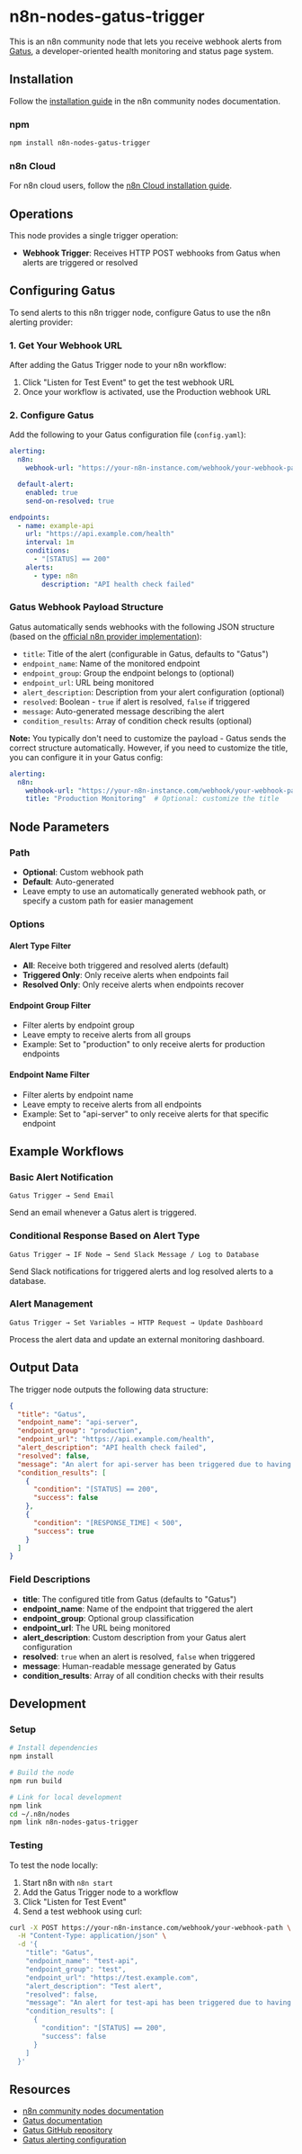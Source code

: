 # n8n-nodes-gatus-trigger

This is an n8n community node that lets you receive webhook alerts from [Gatus](https://github.com/TwiN/gatus), a developer-oriented health monitoring and status page system.


## Installation
Follow the [installation guide](https://docs.n8n.io/integrations/community-nodes/installation/) in the n8n community nodes documentation.

### npm

```bash
npm install n8n-nodes-gatus-trigger
```

### n8n Cloud

For n8n cloud users, follow the [n8n Cloud installation guide](https://docs.n8n.io/integrations/community-nodes/installation/gui-install/).

## Operations

This node provides a single trigger operation:

- **Webhook Trigger**: Receives HTTP POST webhooks from Gatus when alerts are triggered or resolved

## Configuring Gatus

To send alerts to this n8n trigger node, configure Gatus to use the n8n alerting provider:

### 1. Get Your Webhook URL

After adding the Gatus Trigger node to your n8n workflow:
1. Click "Listen for Test Event" to get the test webhook URL
2. Once your workflow is activated, use the Production webhook URL

### 2. Configure Gatus

Add the following to your Gatus configuration file (`config.yaml`):

```yaml
alerting:
  n8n:
    webhook-url: "https://your-n8n-instance.com/webhook/your-webhook-path"

  default-alert:
    enabled: true
    send-on-resolved: true

endpoints:
  - name: example-api
    url: "https://api.example.com/health"
    interval: 1m
    conditions:
      - "[STATUS] == 200"
    alerts:
      - type: n8n
        description: "API health check failed"
```

### Gatus Webhook Payload Structure

Gatus automatically sends webhooks with the following JSON structure (based on the [official n8n provider implementation](https://github.com/TwiN/gatus/blob/master/alerting/provider/n8n/n8n.go)):

- `title`: Title of the alert (configurable in Gatus, defaults to "Gatus")
- `endpoint_name`: Name of the monitored endpoint
- `endpoint_group`: Group the endpoint belongs to (optional)
- `endpoint_url`: URL being monitored
- `alert_description`: Description from your alert configuration (optional)
- `resolved`: Boolean - `true` if alert is resolved, `false` if triggered
- `message`: Auto-generated message describing the alert
- `condition_results`: Array of condition check results (optional)

**Note:** You typically don't need to customize the payload - Gatus sends the correct structure automatically. However, if you need to customize the title, you can configure it in your Gatus config:

```yaml
alerting:
  n8n:
    webhook-url: "https://your-n8n-instance.com/webhook/your-webhook-path"
    title: "Production Monitoring"  # Optional: customize the title
```

## Node Parameters

### Path
- **Optional**: Custom webhook path
- **Default**: Auto-generated
- Leave empty to use an automatically generated webhook path, or specify a custom path for easier management

### Options

#### Alert Type Filter
- **All**: Receive both triggered and resolved alerts (default)
- **Triggered Only**: Only receive alerts when endpoints fail
- **Resolved Only**: Only receive alerts when endpoints recover

#### Endpoint Group Filter
- Filter alerts by endpoint group
- Leave empty to receive alerts from all groups
- Example: Set to "production" to only receive alerts for production endpoints

#### Endpoint Name Filter
- Filter alerts by endpoint name
- Leave empty to receive alerts from all endpoints
- Example: Set to "api-server" to only receive alerts for that specific endpoint

## Example Workflows

### Basic Alert Notification

```
Gatus Trigger → Send Email
```

Send an email whenever a Gatus alert is triggered.

### Conditional Response Based on Alert Type

```
Gatus Trigger → IF Node → Send Slack Message / Log to Database
```

Send Slack notifications for triggered alerts and log resolved alerts to a database.

### Alert Management

```
Gatus Trigger → Set Variables → HTTP Request → Update Dashboard
```

Process the alert data and update an external monitoring dashboard.

## Output Data

The trigger node outputs the following data structure:

```json
{
  "title": "Gatus",
  "endpoint_name": "api-server",
  "endpoint_group": "production",
  "endpoint_url": "https://api.example.com/health",
  "alert_description": "API health check failed",
  "resolved": false,
  "message": "An alert for api-server has been triggered due to having failed 3 time(s) in a row",
  "condition_results": [
    {
      "condition": "[STATUS] == 200",
      "success": false
    },
    {
      "condition": "[RESPONSE_TIME] < 500",
      "success": true
    }
  ]
}
```

### Field Descriptions

- **title**: The configured title from Gatus (defaults to "Gatus")
- **endpoint_name**: Name of the endpoint that triggered the alert
- **endpoint_group**: Optional group classification
- **endpoint_url**: The URL being monitored
- **alert_description**: Custom description from your Gatus alert configuration
- **resolved**: `true` when an alert is resolved, `false` when triggered
- **message**: Human-readable message generated by Gatus
- **condition_results**: Array of all condition checks with their results

## Development

### Setup

```bash
# Install dependencies
npm install

# Build the node
npm run build

# Link for local development
npm link
cd ~/.n8n/nodes
npm link n8n-nodes-gatus-trigger
```

### Testing

To test the node locally:

1. Start n8n with `n8n start`
2. Add the Gatus Trigger node to a workflow
3. Click "Listen for Test Event"
4. Send a test webhook using curl:

```bash
curl -X POST https://your-n8n-instance.com/webhook/your-webhook-path \
  -H "Content-Type: application/json" \
  -d '{
    "title": "Gatus",
    "endpoint_name": "test-api",
    "endpoint_group": "test",
    "endpoint_url": "https://test.example.com",
    "alert_description": "Test alert",
    "resolved": false,
    "message": "An alert for test-api has been triggered due to having failed 3 time(s) in a row",
    "condition_results": [
      {
        "condition": "[STATUS] == 200",
        "success": false
      }
    ]
  }'
```

## Resources

- [n8n community nodes documentation](https://docs.n8n.io/integrations/community-nodes/)
- [Gatus documentation](https://gatus.io/docs/)
- [Gatus GitHub repository](https://github.com/TwiN/gatus)
- [Gatus alerting configuration](https://gatus.io/docs/alerting-getting-started)
